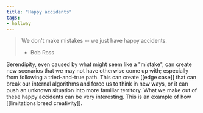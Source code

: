 ```yaml
---
title: "Happy accidents"
tags:
- hallway
---
```


>We don't make mistakes -- we just have happy accidents.
>- Bob Ross

Serendipity, even caused by what might seem like a "mistake", can create new scenarios that we may not have otherwise come up with; especially from following a tried-and-true path. This can create [[edge case]] that can break our internal algorithms and force us to think in new ways, or it can push an unknown situation into more familiar territory. What we make out of these happy accidents can be very interesting. This is an example of how [[limitations breed creativity]].